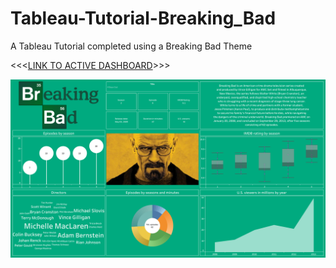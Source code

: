 # Tableau-Tutorial-Breaking_Bad
A Tableau Tutorial completed using a Breaking Bad Theme


<<<[LINK TO ACTIVE DASHBOARD](https://public.tableau.com/app/profile/henrico.pieterse/viz/BreakingBad_16893493780310/Dashboard1?publish=yes)>>>


![Screenshot](https://raw.githubusercontent.com/HenricoPi-DataScience/Tableau-Tutorial-Breaking_Bad/main/Data%20science%20-%20Breaking%20Bad.png)

